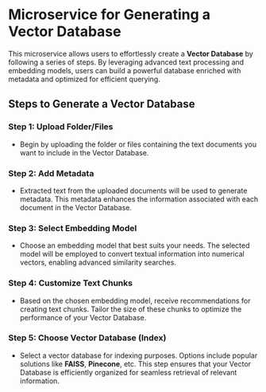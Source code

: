 # Microservice for Generating a Vector Database

This microservice allows users to effortlessly create a **Vector Database** by following a series of steps. By leveraging advanced text processing and embedding models, users can build a powerful database enriched with metadata and optimized for efficient querying.

## Steps to Generate a Vector Database

### Step 1: Upload Folder/Files
- Begin by uploading the folder or files containing the text documents you want to include in the Vector Database.

### Step 2: Add Metadata
- Extracted text from the uploaded documents will be used to generate metadata. This metadata enhances the information associated with each document in the Vector Database.

### Step 3: Select Embedding Model
- Choose an embedding model that best suits your needs. The selected model will be employed to convert textual information into numerical vectors, enabling advanced similarity searches.

### Step 4: Customize Text Chunks
- Based on the chosen embedding model, receive recommendations for creating text chunks. Tailor the size of these chunks to optimize the performance of your Vector Database.

### Step 5: Choose Vector Database (Index)
- Select a vector database for indexing purposes. Options include popular solutions like **FAISS**, **Pinecone**, etc. This step ensures that your Vector Database is efficiently organized for seamless retrieval of relevant information.

